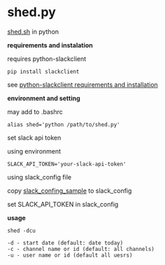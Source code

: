 # shed.py

[shed.sh](https://github.com/temptemp3/shed.sh) in python

**requirements and instalation**

requires python-slackclient

```
pip install slackclient
```

see [python-slackclient requirements and installation](https://github.com/slackapi/python-slackclient#requirements-and-installation)

**environment and setting**

may add to .bashrc

```
alias shed='python /path/to/shed.py'
```

set slack api token

using environment

```
SLACK_API_TOKEN='your-slack-api-token'
```

using slack_config file

copy [slack_confing_sample](https://github.com/temptemp3/shed.py/blob/master/slack_config_sample.py) to slack_config

set SLACK_API_TOKEN in slack_config

**usage**

```
shed -dcu

-d - start date (default: date today)
-c - channel name or id (default: all channels)
-u - user name or id (default all uesrs)
```
